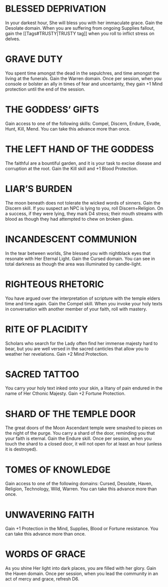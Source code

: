 # BLESSED DEPRIVATION
In your darkest hour, She will bless you with her immaculate grace. Gain the Desolate domain. When you are suffering from ongoing Supplies fallout, gain the [[Tags#TRUSTY|TRUSTY tag]] when you roll to inflict stress on delves.

# GRAVE DUTY
You spent time amongst the dead in the sepulchres, and time amongst the living at the funerals. Gain the Warren domain. Once per session, when you console or bolster an ally in times of fear and uncertainty, they gain +1 Mind protection until the end of the session.

# THE GODDESS’ GIFTS
Gain access to one of the following skills: Compel, Discern, Endure, Evade, Hunt, Kill, Mend. You can take this advance more than once.

# THE LEFT HAND OF THE GODDESS
The faithful are a bountiful garden, and it is your task to excise disease and corruption at the root. Gain the Kill skill and +1 Blood Protection.

# LIAR’S BURDEN
The moon beneath does not tolerate the wicked words of sinners. Gain the Discern skill. If you suspect an NPC is lying to you, roll  Discern+Religion. On a success, if they were lying, they mark D4 stress; their mouth streams with blood as though they had attempted to chew on broken glass.

# INCANDESCENT COMMUNION
In the tear between worlds, She blessed you with nightblack eyes that resonate with Her Eternal Light. Gain the Cursed domain. You can see in total darkness as though the area was illuminated by candle-light.

# RIGHTEOUS RHETORIC
You have argued over the interpretation of scripture with the temple elders time and time again. Gain the Compel skill. When you invoke your holy texts in conversation with another member of your faith, roll with mastery.

# RITE OF PLACIDITY
Scholars who search for the Lady often find her immense majesty hard to bear, but you are well versed in the sacred canticles that allow you to weather her revelations. Gain +2 Mind Protection.

# SACRED TATTOO
You carry your holy text inked onto your skin, a litany of pain endured in the name of Her Cthonic Majesty. Gain +2 Fortune Protection.

# SHARD OF THE TEMPLE DOOR
The great doors of the Moon Ascendant temple were smashed to pieces on the night of the purge. You carry a shard of the door, reminding you that your faith is eternal. Gain the Endure skill. Once per session, when you touch the shard to a closed door, it will not open for at least an hour (unless it is destroyed).

# TOMES OF KNOWLEDGE
Gain access to one of the following domains: Cursed, Desolate, Haven, Religion, Technology, Wild, Warren. You can take this advance more than once.

# UNWAVERING FAITH
Gain +1 Protection in the Mind, Supplies, Blood or Fortune resistance. You can take this advance more than once.

# WORDS OF GRACE
As you shine Her light into dark places, you are filled with her glory. Gain the Haven domain. Once per session, when you lead the  community in an act of mercy and grace, refresh D6.